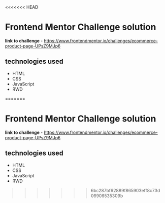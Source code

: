 <<<<<<< HEAD
# Frontend Mentor Challenge solution

**link to challenge** - https://www.frontendmentor.io/challenges/ecommerce-product-page-UPsZ9MJp6

## technologies used
- HTML
- CSS
- JavaScript
- RWD


=======
# Frontend Mentor Challenge solution

**link to challenge** - https://www.frontendmentor.io/challenges/ecommerce-product-page-UPsZ9MJp6

## technologies used
- HTML
- CSS
- JavaScript
- RWD


>>>>>>> 6bc287bf62889f865903eff8c73d09906535309b
